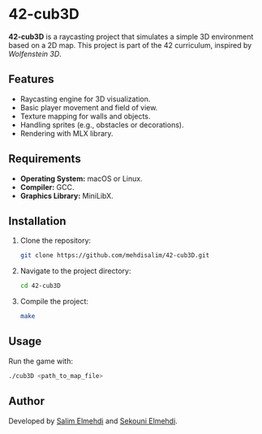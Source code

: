 # 42-cub3D

**42-cub3D** is a raycasting project that simulates a simple 3D environment based on a 2D map. This project is part of the 42 curriculum, inspired by *Wolfenstein 3D*.

## Features

- Raycasting engine for 3D visualization.
- Basic player movement and field of view.
- Texture mapping for walls and objects.
- Handling sprites (e.g., obstacles or decorations).
- Rendering with MLX library.

## Requirements

- **Operating System:** macOS or Linux.
- **Compiler:** GCC.
- **Graphics Library:** MiniLibX.

## Installation

1. Clone the repository:
   ```bash
   git clone https://github.com/mehdisalim/42-cub3D.git
   ```
2. Navigate to the project directory:
   ```bash
   cd 42-cub3D
   ```
3. Compile the project:
   ```bash
   make
   ```

## Usage

Run the game with:
```bash
./cub3D <path_to_map_file>
```

## Author

Developed by [Salim Elmehdi](https://github.com/mehdisalim) and [Sekouni Elmehdi](https://github.com/esekouni).
